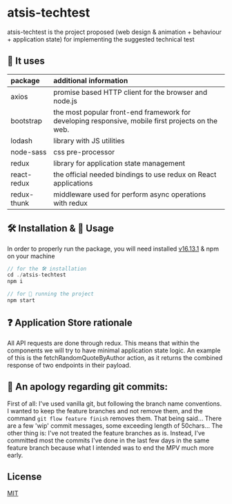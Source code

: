 # atsis-techtest

atsis-techtest is the project proposed (web design & animation + behaviour + application state) for implementing the
suggested technical test

## 🧾 It uses

| package     | additional information                                                                            |
| :---------- | :------------------------------------------------------------------------------------------------ |
| axios       | promise based HTTP client for the browser and node.js                                             |
| bootstrap   | the most popular front-end framework for developing responsive, mobile first projects on the web. |
| lodash      | library with JS utilities                                                                         |
| node-sass   | css pre-processor                                                                                 |
| redux       | library for application state management                                                          |
| react-redux | the official needed bindings to use redux on React applications                                   |
| redux-thunk | middleware used for perform async operations with redux                                           |

## 🛠 Installation & 🚀 Usage

In order to properly run the package, you will need installed [v16.13.1](https://nodejs.org/) & npm on your machine

```javascript
// for the 🛠 installation
cd ./atsis-techtest
npm i

// for 🚀 running the project
npm start
```

## ❓ Application Store rationale

All API requests are done through redux. This means that within the components we will try to have minimal application
state logic. An example of this is the fetchRandomQuoteByAuthor action, as it returns the combined response of two
endpoints in their payload.

## 🙇 An apology regarding git commits:

First of all: I've used vanilla git, but following the branch name conventions. I wanted to keep the feature branches
and not remove them, and the command `git flow feature finish` removes them. That being said… There are a few 'wip'
commit messages, some exceeding length of 50chars… The other thing is: I've not treated the feature branches as is.
Instead, I've committed most the commits I've done in the last few days in the same feature branch because what I
intended was to end the MPV much more early.

<!--
## 🖍 Diagrams

The initial diagrams used for laying out the markup of this project are [here](INSERT LINK HERE) -->
<!--
### Project references used

[Robin Wieruch: How to use SASS in create-react-app?](https://www.robinwieruch.de/create-react-app-with-sass-support) -->

## License

[MIT](https://choosealicense.com/licenses/mit/)
